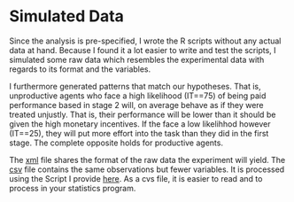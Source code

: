 # Simulated Data

Since the analysis is pre-specified, I wrote the R scripts without any actual data at hand. Because I found it a lot easier to write and test the scripts, I simulated some raw data which resembles the experimental data with regards to its format and the variables. 

I furthermore generated patterns that match our hypotheses. That is, unproductive agents who face a high likelihood (IT==75) of being paid performance based in stage 2 will, on average behave as if they were treated unjustly. That is, their performance will be lower than it should be given the high monetary incentives. If the face a low likelihhod however (IT==25), they will put more effort into the task than they did in the first stage. The complete opposite holds for productive agents.

The [xml](https://github.com/Howquez/The-hidden-Benefits-of-Monitoring/blob/master/Simulated_Data/database.xml) file shares the format of the raw data the experiment will yield. The [csv](https://github.com/Howquez/The-hidden-Benefits-of-Monitoring/blob/master/Simulated_Data/simulatedExperimentData.csv) file contains the same observations but fewer variables. It is processed using the Script I provide [here](https://github.com/Howquez/The-hidden-Benefits-of-Monitoring/blob/master/R_Scripts/01_Read_XML_Data.R). As a cvs file, it is easier to read and to process in your statistics program.
